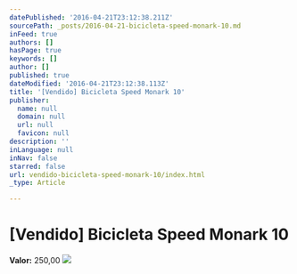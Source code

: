 ```yaml
---
datePublished: '2016-04-21T23:12:38.211Z'
sourcePath: _posts/2016-04-21-bicicleta-speed-monark-10.md
inFeed: true
authors: []
hasPage: true
keywords: []
author: []
published: true
dateModified: '2016-04-21T23:12:38.113Z'
title: '[Vendido] Bicicleta Speed Monark 10'
publisher:
  name: null
  domain: null
  url: null
  favicon: null
description: ''
inLanguage: null
inNav: false
starred: false
url: vendido-bicicleta-speed-monark-10/index.html
_type: Article

---
```

# \[Vendido\] Bicicleta Speed Monark 10

**Valor:** 250,00
![](https://the-grid-user-content.s3-us-west-2.amazonaws.com/46fc9fbb-e8d5-421e-9956-a266219ac71e.jpg)
